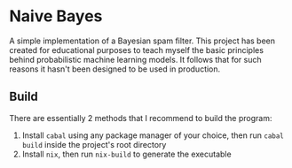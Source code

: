 # Naive Bayes
A simple implementation of a Bayesian spam filter. This project has been created for educational purposes to teach myself the basic principles behind probabilistic machine learning models. It follows that for such reasons it hasn't been designed to be used in production.

## Build
There are essentially 2 methods that I recommend to build the program:
1. Install `cabal` using any package manager of your choice, then run `cabal build` inside the project's root directory
2. Install `nix`, then run `nix-build` to generate the executable
